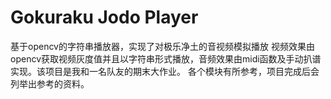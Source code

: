 # Gokuraku Jodo Player
基于opencv的字符串播放器，实现了对极乐净土的音视频模拟播放
视频效果由opencv获取视频灰度值并且以字符串形式播放，音频效果由midi函数及手动扒谱实现。该项目是我和一名队友的期末大作业。
各个模块有所参考，项目完成后会列举出参考的资料。
